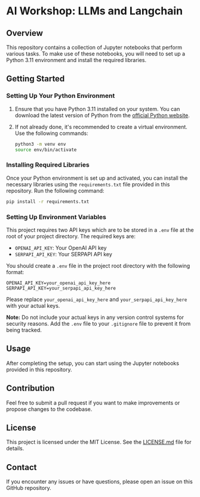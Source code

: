 # AI Workshop: LLMs and Langchain 

## Overview

This repository contains a collection of Jupyter notebooks that perform various tasks. To make use of these notebooks, you will need to set up a Python 3.11 environment and install the required libraries. 

## Getting Started

### Setting Up Your Python Environment

1. Ensure that you have Python 3.11 installed on your system. You can download the latest version of Python from the [official Python website](https://www.python.org/downloads/).

2. If not already done, it's recommended to create a virtual environment. Use the following commands:

    ```bash
    python3 -m venv env
    source env/bin/activate
    ```

### Installing Required Libraries

Once your Python environment is set up and activated, you can install the necessary libraries using the `requirements.txt` file provided in this repository. Run the following command:

```bash
pip install -r requirements.txt
```

### Setting Up Environment Variables

This project requires two API keys which are to be stored in a `.env` file at the root of your project directory. The required keys are:

- `OPENAI_API_KEY`: Your OpenAI API key
- `SERPAPI_API_KEY`: Your SERPAPI API key

You should create a `.env` file in the project root directory with the following format:

```env
OPENAI_API_KEY=your_openai_api_key_here
SERPAPI_API_KEY=your_serpapi_api_key_here
```
Please replace `your_openai_api_key_here` and `your_serpapi_api_key_here` with your actual keys.

**Note:** Do not include your actual keys in any version control systems for security reasons. Add the `.env` file to your `.gitignore` file to prevent it from being tracked.

## Usage

After completing the setup, you can start using the Jupyter notebooks provided in this repository.

## Contribution

Feel free to submit a pull request if you want to make improvements or propose changes to the codebase. 

## License

This project is licensed under the MIT License. See the [LICENSE.md](LICENSE.md) file for details.

## Contact

If you encounter any issues or have questions, please open an issue on this GitHub repository.
